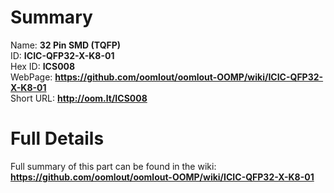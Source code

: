 
Summary
=================
  
Name: __32 Pin SMD (TQFP)__    
ID: __ICIC-QFP32-X-K8-01__   
Hex ID: __ICS008__   
WebPage: __https://github.com/oomlout/oomlout-OOMP/wiki/ICIC-QFP32-X-K8-01__   
Short URL: __http://oom.lt/ICS008__   

Full Details
==========================
Full summary of this part can be found in the wiki:   
__https://github.com/oomlout/oomlout-OOMP/wiki/ICIC-QFP32-X-K8-01__    

